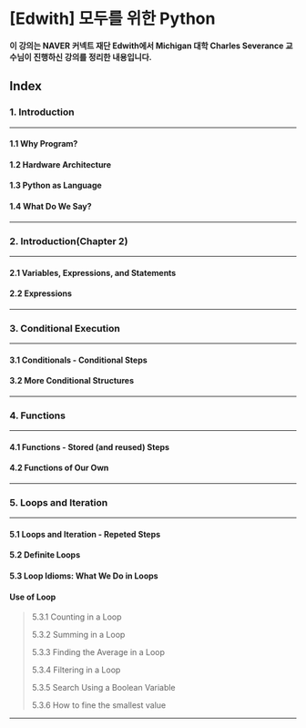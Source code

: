
# [Edwith] 모두를 위한 Python

**이 강의는 NAVER 커넥트 재단 Edwith에서 Michigan 대학 Charles Severance 교수님이 진행하신 강의를 정리한 내용입니다.**

## Index

### 1. Introduction

***
#### 1.1 Why Program?

#### 1.2 Hardware Architecture

#### 1.3 Python as Language

#### 1.4 What Do We Say?
***

### 2. Introduction(Chapter 2)

***
#### 2.1 Variables, Expressions, and Statements 

#### 2.2 Expressions
***

### 3. Conditional Execution

***
#### 3.1 Conditionals - Conditional Steps

#### 3.2 More Conditional Structures
***

### 4. Functions

***
#### 4.1 Functions - Stored (and reused) Steps

#### 4.2 Functions of Our Own
***

### 5.  Loops and Iteration

***
#### 5.1 Loops and Iteration - Repeted Steps

#### 5.2 Definite Loops

#### 5.3 Loop Idioms: What We Do in Loops

#### Use of Loop
> 5.3.1 Counting in a Loop
>
> 5.3.2 Summing in a Loop
>
> 5.3.3 Finding the Average in a Loop
>
> 5.3.4 Filtering in a Loop
>
> 5.3.5 Search Using a Boolean Variable
>
> 5.3.6 How to fine the smallest value
***


